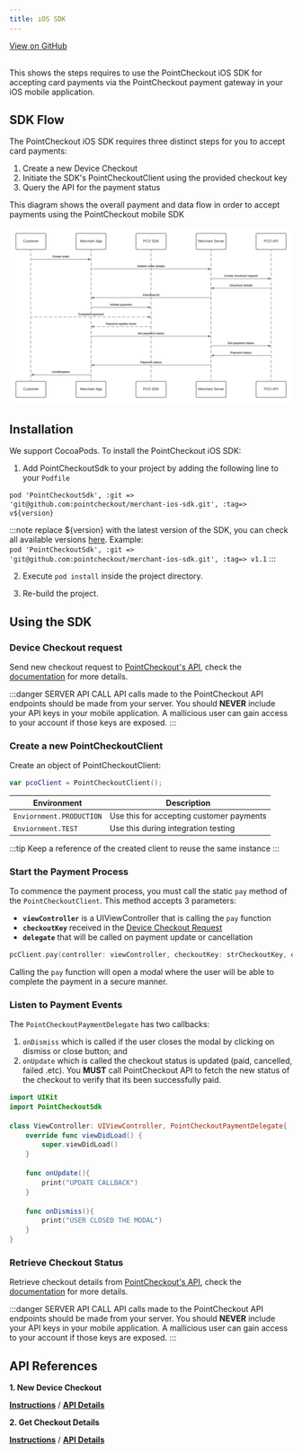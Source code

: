 ```yaml
---
title: iOS SDK
---
```


<a className="button button--primary button--large" href="http://www.github.com/pointcheckout/ios-sdk">
  View on GitHub
</a>

<br />
<br />

This shows the steps requires to use the PointCheckout iOS SDK for accepting card payments via the PointCheckout payment gateway in your iOS mobile application.

## SDK Flow
The PointCheckout iOS SDK requires three distinct steps for you to accept card payments:
1. Create a new Device Checkout
2. Initiate the SDK's PointCheckoutClient using the provided checkout key
3. Query the API for the payment status

This diagram shows the overall payment and data flow in order to accept payments using the PointCheckout
mobile SDK

![Sequence Diagram](/img/docs/integrate/sdks/sdk-flow.png)

## Installation
We support CocoaPods. To install the PointCheckout iOS SDK:
1. Add PointCheckoutSdk to your project by adding the following line to your `Podfile`
```
pod 'PointCheckoutSdk', :git => 'git@github.com:pointcheckout/merchant-ios-sdk.git', :tag=> v${version}
```

:::note
replace ${version} with the latest version of the SDK, you can check all available versions [here](https://github.com/pointcheckout/merchant-ios-sdk/releases). Example: <br />
`pod 'PointCheckoutSdk', :git => 'git@github.com:pointcheckout/merchant-ios-sdk.git', :tag=> v1.1`
:::

2. Execute `pod install` inside the project directory.

3. Re-build the project.

## Using the SDK

### Device Checkout request
Send new checkout request to [PointCheckout's API](/api/#operation/create-web-checkout), check the [documentation](/integrate/merchant-api/mobile-payment) for more details.

:::danger SERVER API CALL
API calls made to the PointCheckout API endpoints should be made from your server. You should **NEVER** include your API keys in your mobile application. A mallicious user can gain access to your account if those keys are exposed.
:::

### Create a new PointCheckoutClient
Create an object of PointCheckoutClient:

```swift
var pcoClient = PointCheckoutClient();
```
|Environment|Description|
|-|-|
|`Enviornment.PRODUCTION`|Use this for accepting customer payments|
|`Enviornment.TEST`|Use this during integration testing|
:::tip
Keep a reference of the created client to reuse the same instance
:::

### Start the Payment Process

To commence the payment process, you must call the static `pay` method of the `PointCheckoutClient`. This method accepts 3 parameters:
- **`viewController`** is a UIViewController that is calling the `pay` function
- **`checkoutKey`** received in the [Device Checkout Request](#device-checkout-request)
- **`delegate`** that will be called on payment update or cancellation

```swift
pcClient.pay(controller: viewController, checkoutKey: strCheckoutKey, delegate: callback)
```
Calling the `pay` function will open a modal where the user will be able to complete the payment in a secure manner.

### Listen to Payment Events

The `PointCheckoutPaymentDelegate` has two callbacks:
1. `onDismiss` which is called if the user closes the modal by clicking on dismiss or close button; and
2. `onUpdate` which is called the checkout status is updated (paid, cancelled, failed .etc). You **MUST** call PointCheckout API to fetch the new status of the checkout to verify that its been successfully paid.

```swift
import UIKit
import PointCheckoutSdk

class ViewController: UIViewController, PointCheckoutPaymentDelegate{
    override func viewDidLoad() {
        super.viewDidLoad()
    }

    func onUpdate(){
        print("UPDATE CALLBACK")
    }

    func onDismiss(){
        print("USER CLOSED THE MODAL")
    }
}
```

### Retrieve Checkout Status
Retrieve checkout details from [PointCheckout's API](/api/#operation/get-checkout), check the [documentation](/integrate/merchant-api/mobile-payment) for more details.

:::danger SERVER API CALL
API calls made to the PointCheckout API endpoints should be made from your server. You should **NEVER** include your API keys in your mobile application. A mallicious user can gain access to your account if those keys are exposed.
:::

## API References
**1. New Device Checkout**

[**Instructions**](/api/#operation/get-checkout) / [**API Details**](/api/#operation/get-checkout)

**2. Get Checkout Details**

[**Instructions**](/api/#operation/get-checkout) / [**API Details**](/api/#operation/get-checkout)
